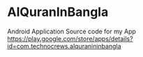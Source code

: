 # AlQuranInBangla

Android Application Source code for my App https://play.google.com/store/apps/details?id=com.technocrews.alquranininbangla

